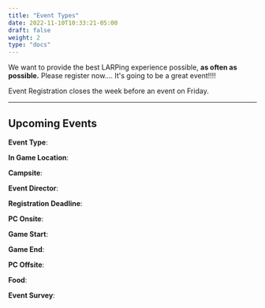 ```yaml
---
title: "Event Types"
date: 2022-11-10T10:33:21-05:00
draft: false
weight: 2
type: "docs"
---
```


We want to provide the best LARPing experience possible, **as often as possible.**  Please register now.... It's going to be a great event!!!!

Event Registration closes the week before an event on Friday.

------

## Upcoming Events



**Event Type**: 

**In Game Location**: 

**Campsite**: 

**Event Director**:

**Registration Deadline**: 

**PC Onsite**: 

**Game Start**: 

**Game End**: 

**PC Offsite**:  

**Food**:  

**Event Survey**: 


